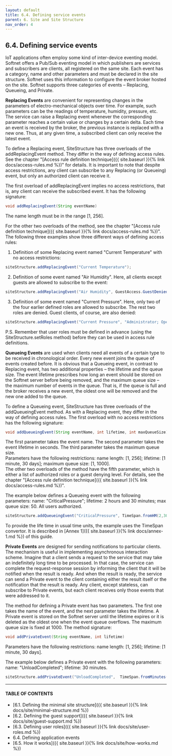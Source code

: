 ```yaml
---
layout: default
title: 6.4. Defining service events
parent: 6. Site and Site Structure
nav_order: 4
---
```


## 6.4. Defining service events

IoT applications often employ some kind of inter-device eventing model. Softnet offers a Pub/Sub eventing model in which publishers are services and subscribers are clients, all registered on the same site. Each event has a category, name and other parameters and must be declared in the site structure. Softnet uses this information to configure the event broker hosted on the site. Softnet supports three categories of events – Replacing, Queueing, and Private.  

**Replacing Events** are convenient for representing changes in the parameters of electro-mechanical objects over time. For example, such parameters can be the readings of temperature, humidity, pressure, etc. The service can raise a Replacing event whenever the corresponding parameter reaches a certain value or changes by a certain delta. Each time an event is received by the broker, the previous instance is replaced with a new one. Thus, at any given time, a subscribed client can only receive the latest event.  

To define a Replacing event, <span class="datatype">SiteStructure</span> has three overloads of the addReplacingEvent method. They differ in the way of defining access rules. See the chapter "[Access rule definition technique]({{ site.baseurl }}{% link docs/access-rules.md %})" for details. It is important to note that despite access restrictions, any client can subscribe to any Replacing (or Queueing) event, but only an authorized client can receive it.  

The first overload of <span class="method">addReplacingEvent</span> implies no access restrictions, that is, any client can receive the subscribed event. It has the following signature:
```java
void addReplacingEvent(String eventName)
```
The name length must be in the range [1, 256].  

For the other two overloads of the method, see the chapter "[Access rule definition technique]({{ site.baseurl }}{% link docs/access-rules.md %})". The following three examples show three different ways of defining access rules:  

1) Definition of some Replacing event named "Current Temperature" with no access restrictions:
```java
siteStructure.addReplacingEvent("Current Temperature");
```

2) Definition of some event named "Air Humidity". Here, all clients except guests are allowed to subscribe to the event:
```java
siteStructure.addReplacingEvent("Air Humidity", GuestAccess.GuestDenied);
```

3) Definition of some event named "Current Pressure". Here, only two of the four earlier defined roles are allowed to subscribe. The rest two roles are denied. Guest clients, of course, are also denied:
```java
siteStructure.addReplacingEvent("Current Pressure", "Administrator; Operator");
```

P.S. Remember that user roles must be defined in advance (using the <span class="method">SiteStructure.setRoles</span> method) before they can be used in access rule definitions.  

**Queueing Events** are used when clients need all events of a certain type to be received in chronological order. Every new event joins the queue of events created before. It is obvious that a Queueing event, in contrast to Replacing event, has two additional properties – the lifetime and the queue size. The event lifetime prescribes how long an event should be stored on the Softnet server before being removed, and the maximum queue size – the maximum number of events in the queue. That is, if the queue is full and the broker receives a new event, the oldest one will be removed and the new one added to the queue.  

To define a Queueing event, <span class="datatype">SiteStructure</span> has three overloads of the <span class="method">addQueueingEvent</span> method. As with a Replacing event, they differ in the way of defining access rules. The first overload with no access restrictions has the following signature:
```java
void addQueueingEvent(String eventName, int lifetime, int maxQueueSize)
```
The first parameter takes the event name. The second parameter takes the event lifetime in seconds. The third parameter takes the maximum queue size.  
Parameters have the following restrictions: name length: [1, 256]; lifetime: [1 minute, 30 days]; maximum queue size: [1, 1000].  
The other two overloads of the method have the fifth parameter, which is either a list of authorized roles or a guest denying level. For details, see the chapter "[Access rule definition technique]({{ site.baseurl }}{% link docs/access-rules.md %})".  

The example below defines a Queueing event with the following parameters: name: "CriticalPressure"; lifetime: 2 hours and 30 minutes; max queue size: 50. All users authorized.
```java
siteStructure.addQueueingEvent("CriticalPressure", TimeSpan.fromHM(2,30), 50);
```
To provide the life time in usual time units, the example uses the <span class="datatype">TimeSpan</span> convertor. It is described in [Annex 1]({{ site.baseurl }}{% link docs/annex-1.md %}) of this guide.  

**Private Events** are designed for sending notifications to particular clients. The mechanism is useful in implementing asynchronous interaction scheme. Imagine that a client sends a request to the service that may take an indefinitely long time to be processed. In that case, the service can complete the request-response session by informing the client that it will be notified when the result is ready. And when the result is ready, the service can send a Private event to the client containing either the result itself or the notification that the result is ready. Any client, except stateless, can subscribe to Private events, but each client receives only those events that were addressed to it.  

The method for defining a Private event has two parameters. The first one takes the name of the event, and the next parameter takes the lifetime. A Private event is stored on the Softnet server until the lifetime expires or it is deleted as the oldest one when the event queue overflows. The maximum queue size is fixed at 1000. The method signature:
```java
void addPrivateEvent(String eventName, int lifetime)
```
Parameters have the following restrictions: name length: [1, 256]; lifetime: [1 minute, 30 days].  

The example below defines a Private event with the following parameters: name: "UnloadCompleted"; lifetime: 30 minutes.
```java
siteStructure.addPrivateEvent("UnloadCompleted",  TimeSpan.fromMinutes(30));
```

---
#### TABLE OF CONTENTS
* [6.1. Defining the minimal site structure]({{ site.baseurl }}{% link docs/site/minimal-structure.md %})
* [6.2. Defining the guest support]({{ site.baseurl }}{% link docs/site/guest-support.md %})
* [6.3. Defining user roles]({{ site.baseurl }}{% link docs/site/user-roles.md %})
* 6.4. Defining application events
* [6.5. How it works]({{ site.baseurl }}{% link docs/site/how-works.md %})
